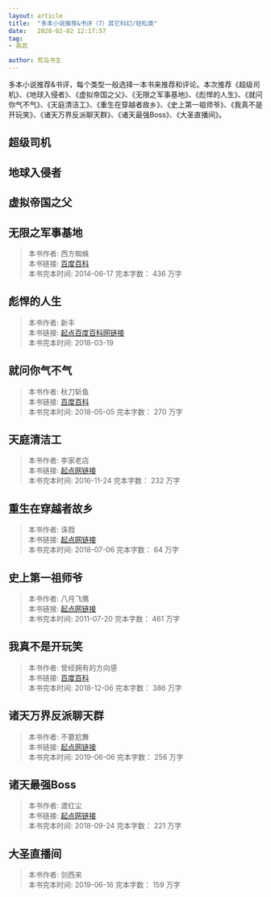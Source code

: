 ```yaml
---
layout: article
title:  "多本小说推荐&书评（7）其它科幻/轻松类"
date:   2020-02-02 12:17:57
tag:
- 高武

author: 荒岛书生
---
```


多本小说推荐&书评，每个类型一般选择一本书来推荐和评论。本次推荐《超级司机》、《地球入侵者》、《虚拟帝国之父》、《无限之军事基地》、《彪悍的人生》、《就问你气不气》、《天庭清洁工》、《重生在穿越者故乡》、《史上第一祖师爷》、《我真不是开玩笑》、《诸天万界反派聊天群》、《诸天最强Boss》、《大圣直播间》。

<!---more--->

## 超级司机


## 地球入侵者

 

## 虚拟帝国之父



## 无限之军事基地

> 本书作者:  西方蜘蛛  
> 本书链接:  [百度百科](https://baike.baidu.com/item/%E6%97%A0%E9%99%90%E4%B9%8B%E5%86%9B%E4%BA%8B%E5%9F%BA%E5%9C%B0)  
> 本书完本时间: 2014-06-17
> 完本字数： 436 万字

## 彪悍的人生

> 本书作者:  新丰  
> 本书链接:  [起点百度百科网链接](https://baike.baidu.com/item/%E5%BD%AA%E6%82%8D%E7%9A%84%E4%BA%BA%E7%94%9F)  
> 本书完本时间: 2018-03-19

## 就问你气不气

> 本书作者:  秋刀斩鱼  
> 本书链接:  [百度百科](https://baike.baidu.com/item/%E5%B0%B1%E9%97%AE%E4%BD%A0%E6%B0%94%E4%B8%8D%E6%B0%94)  
> 本书完本时间: 2018-05-05
> 完本字数： 270 万字

## 天庭清洁工

> 本书作者:  李家老店  
> 本书链接:  [起点网链接](https://book.qidian.com/info/3477477)  
> 本书完本时间: 2016-11-24
> 完本字数： 232 万字

## 重生在穿越者故乡

> 本书作者:  诛戮  
> 本书链接:  [起点网链接](https://book.qidian.com/)  
> 本书完本时间: 2018-07-06
> 完本字数： 64 万字


## 史上第一祖师爷

> 本书作者:  八月飞鹰  
> 本书链接:  [起点网链接](https://book.qidian.com/info/3144004)  
> 本书完本时间: 2011-07-20
> 完本字数： 461 万字


## 我真不是开玩笑

> 本书作者:  曾经拥有的方向感  
> 本书链接:  [百度百科](https://baike.baidu.com/item/%E6%88%91%E7%9C%9F%E4%B8%8D%E6%98%AF%E5%BC%80%E7%8E%A9%E7%AC%91/20618148)  
> 本书完本时间: 2018-12-06
> 完本字数： 386 万字

## 诸天万界反派聊天群

> 本书作者:  不要尬舞  
> 本书链接:  [起点网链接](https://book.qidian.com/info/1009999768)  
> 本书完本时间: 2019-06-06
> 完本字数： 256 万字



## 诸天最强Boss

> 本书作者:  渡红尘  
> 本书链接:  [起点网链接](https://book.qidian.com/info/1009352060#Catalog)  
> 本书完本时间: 2018-09-24
> 完本字数： 221 万字

## 大圣直播间

> 本书作者:  剑西来  
> 本书完本时间: 2019-06-16
> 完本字数： 159 万字



